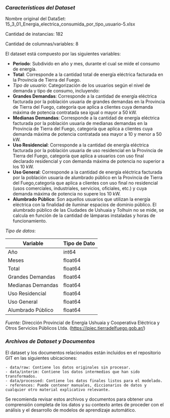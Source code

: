 ### *Características del Dataset* 

Nombre original del DataSet: 15_3_01_Energia_electrica_consumida_por_tipo_usuario-5.xlsx

Cantidad de instancias: 182

Cantidad de columnas/variables: 8

El dataset está compuesto por las siguientes variables: 

- **Periodo**: Subdivido en año y mes, durante el cual se mide el consumo de energía. 
- **Total**: Corresponde a la cantidad total de energía eléctrica facturada en la Provincia de Tierra del Fuego. 
- *Tipo de usuario*: Categorización de los usuarios según el nivel de demanda 
y tipo de consumo, incluyendo: 
- **Grandes Demandas**: Corresponde a la cantidad de energía eléctrica facturada por la población usuaria de grandes demandas en la Provincia de Tierra del Fuego, categoría que aplica a clientes cuya demanda máxima de potencia contratada sea igual o mayor a  50 kW.
- **Medianas Demandas**: Corresponde a la cantidad de energía eléctrica facturada por la población usuaria de medianas demandas en la Provincia de Tierra del Fuego, categoría que aplica a clientes cuya demanda máxima de potencia contratada sea mayor a 10 y menor a 50 kW.
- **Uso Residencial**: Corresponde a la cantidad de energía eléctrica facturada por la población usuaria de uso residencial en la Provincia de Tierra del Fuego, categoría que aplica a usuarios con uso final declarado residencial y con demanda máxima de potencia no superior a los 10 kW.
- **Uso General**: Corresponde a la cantidad de energía eléctrica facturada por la población usuaria de alumbrado público en la Provincia de Tierra del Fuego,categoría que aplica a clientes con uso final no residencial (usos comerciales, industriales, servicios, oficiales, etc.) y cuya demanda máxima de potencia no supere los 10 kW.
- **Alumbrado Público**: Son aquellos usuarios que utilizan la energía eléctrica con la finalidad de iluminar espacios de dominio público. El alumbrado público de las Ciudades de Ushuaia y Tolhuin no se mide, se calcula en función de la cantidad de lámparas instaladas y horas de funcionamiento.

*Tipo de datos*:

| Variable | Tipo de Dato | 
|----------|----------|
| Año    | int64   | 
| Meses    | float64   | 
| Total    | float64   | 
| Grandes Demandas    | float64   | 
| Medianas Demandas    | float64   | 
| Uso Residencial    | float64   | 
| Uso General    | float64   | 
| Alumbrado Público    | float64   | 

*Fuente:* Dirección Provincial de Energía Ushuaia y Cooperativa Eléctrica y Otros Servicios Públicos Ltda.
(https://ipiec.tierradelfuego.gob.ar/)



### *Archivos de Dataset y Documentos*

El dataset y los documentos relacionados están incluidos en el repositorio GIT en las siguientes ubicaciones:

~~~
- data/raw: Contiene los datos originales sin procesar.
- data/interim: Contiene los datos intermedios que han sido transformados.
- data/processed: Contiene los datos finales listos para el modelado.
- references: Puede contener manuales, diccionarios de datos y cualquier otro material explicativo relevante.
~~~

Se recomienda revisar estos archivos y documentos para obtener una comprensión completa de los datos y su contexto antes de proceder con el análisis y el desarrollo de modelos de aprendizaje automático.